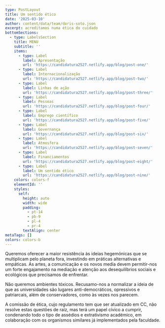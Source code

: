 ```yaml
---
type: PostLayout
title: Um sentido ético
date: '2025-03-10'
author: content/data/team/doris-soto.json
excerpt: acreditamos numa ética do cuidado
bottomSections:
  - type: LabelsSection
    title: MENU
    subtitle: ''
    items:
      - type: Label
        label: Apresentação
        url: 'https://candidatura2527.netlify.app/blog/post-one/'
      - type: Label
        label: Internacionalização
        url: 'https://candidatura2527.netlify.app/blog/post-two/'
      - type: Label
        label: Linhas de ação
        url: 'https://candidatura2527.netlify.app/blog/post-three/'
      - type: Label
        label: Pessoas
        url: 'https://candidatura2527.netlify.app/blog/post-four/'
      - type: Label
        label: Emprego científico
        url: 'https://candidatura2527.netlify.app/blog/post-five/'
      - type: Label
        label: Governança
        url: 'https://candidatura2527.netlify.app/blog/post-six/'
      - type: Label
        label: Atmosfera
        url: 'https://candidatura2527.netlify.app/blog/post-seven/'
      - type: Label
        label: Financiamentos
        url: 'https://candidatura2527.netlify.app/blog/post-eight/'
      - type: Label
        label: Um sentido ético
        url: 'https://candidatura2527.netlify.app/blog/post-nine/'
    colors: colors-f
    elementId: ''
    styles:
      self:
        height: auto
        width: wide
        padding:
          - pt-14
          - pb-9
          - pl-4
          - pr-4
        textAlign: center
metaTags: []
colors: colors-b
---
```

Queremos oferecer a maior resistência às ideias hegemónicas que se multiplicam pelo planeta fora, investindo em práticas alternativas e empáticas. As artes, a comunicação e os novos media devem permitir-nos um forte engajamento na mediação e atenção aos desequilíbrios sociais e ecológicos que precisamos de enfrentar.

Não queremos ambientes tóxicos. Recusamo-nos a normalizar a ideia de que as universidades são lugares anti-democráticos, opressivos e patriarcais, além de conservadores, como às vezes nos parecem.

A comissão de ética, cujo regulamento tem que ser atualizado em CC, não resolve estas questões de raíz, mas terá um papel cívico a cumprir, condenando todo o tipo de assédios e extrativismo académico, em colaboração com os organismos similares já implementados pela faculdade.
